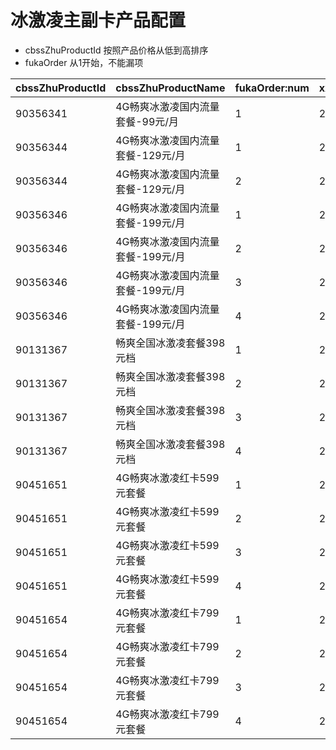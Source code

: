 
# 冰激凌主副卡产品配置
* cbssZhuProductId 按照产品价格从低到高排序
* fukaOrder 从1开始，不能漏项

cbssZhuProductId | cbssZhuProductName | fukaOrder:num | xxFukaProductId|xxFukaProductName
----------|----------|------|------|---------
90356341 | 4G畅爽冰激凌国内流量套餐-99元/月 | 1| 20000385|冰激凌红卡副卡-2元
90356344 | 4G畅爽冰激凌国内流量套餐-129元/月 | 1| 20000385|冰激凌红卡副卡-2元
90356344 | 4G畅爽冰激凌国内流量套餐-129元/月 | 2| 20000385|冰激凌红卡副卡-2元
90356346 | 4G畅爽冰激凌国内流量套餐-199元/月 | 1| 20000386|冰激凌红卡副卡-0元
90356346 | 4G畅爽冰激凌国内流量套餐-199元/月 | 2| 20000386|冰激凌红卡副卡-0元
90356346 | 4G畅爽冰激凌国内流量套餐-199元/月 | 3| 20000384|冰激凌红卡副卡-10元
90356346 | 4G畅爽冰激凌国内流量套餐-199元/月 | 4| 20000384|冰激凌红卡副卡-10元
90131367 | 畅爽全国冰激凌套餐398元档 | 1| 20000386|冰激凌红卡副卡-0元
90131367 | 畅爽全国冰激凌套餐398元档 | 2| 20000386|冰激凌红卡副卡-0元
90131367 | 畅爽全国冰激凌套餐398元档 | 3| 20000384|冰激凌红卡副卡-10元
90131367 | 畅爽全国冰激凌套餐398元档 | 4| 20000384|冰激凌红卡副卡-10元
90451651 | 4G畅爽冰激凌红卡599元套餐 | 1| 20000386|冰激凌红卡副卡-0元
90451651 | 4G畅爽冰激凌红卡599元套餐 | 2| 20000386|冰激凌红卡副卡-0元
90451651 | 4G畅爽冰激凌红卡599元套餐 | 3| 20000384|冰激凌红卡副卡-10元
90451651 | 4G畅爽冰激凌红卡599元套餐 | 4| 20000384|冰激凌红卡副卡-10元
90451654 | 4G畅爽冰激凌红卡799元套餐 | 1| 20000386|冰激凌红卡副卡-0元
90451654 | 4G畅爽冰激凌红卡799元套餐 | 2| 20000386|冰激凌红卡副卡-0元
90451654 | 4G畅爽冰激凌红卡799元套餐 | 3| 20000384|冰激凌红卡副卡-10元
90451654 | 4G畅爽冰激凌红卡799元套餐 | 4| 20000384|冰激凌红卡副卡-10元